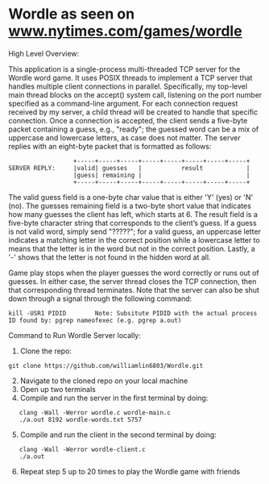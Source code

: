 # Wordle as seen on www.nytimes.com/games/wordle


High Level Overview: 

This application is a single-process multi-threaded TCP server for the Wordle word game. It uses POSIX threads to implement a TCP server
that handles multiple client connections in parallel. Specifically, my top-level main thread blocks on the accept() system call, listening 
on the port number specified as a command-line argument. For each connection request received by my server, a child thread will be created
to handle that specific connection. Once a connection is accepted, the client sends a five-byte packet containing a guess, e.g., "ready";
the guessed word can be a mix of uppercase and lowercase letters, as case does not matter. The server replies with an eight-byte packet that 
is formatted as follows:
```
                  +-----+-----+-----+-----+-----+-----+-----+-----+
SERVER REPLY:     |valid| guesses   |           result            |
                  |guess| remaining |                             |
                  +-----+-----+-----+-----+-----+-----+-----+-----+
```              
The valid guess field is a one-byte char value that is either 'Y' (yes) or 'N' (no).
The guesses remaining field is a two-byte short value that indicates how many guesses the client has left, which starts at 6.
The result field is a five-byte character string that corresponds to the client’s guess. If a guess is not valid word, simply send "?????"; 
for a valid guess, an uppercase letter indicates a matching letter in the correct position while a lowercase letter to means that the letter
is in the word but not in the correct position. Lastly, a '-' shows that the letter is not found in the hidden word at all.

Game play stops when the player guesses the word correctly or runs out of guesses. In either case, the server thread closes the TCP connection, 
then that corresponding thread terminates. Note that the server can also be shut down through a signal through the following command: 

```
kill -USR1 PIDID        Note: Subsitute PIDID with the actual process ID found by: pgrep nameofexec (e.g. pgrep a.out)
```

Command to Run Wordle Server locally:
1. Clone the repo:
```
git clone https://github.com/williamlin6803/Wordle.git
```
2. Navigate to the cloned repo on your local machine
3. Open up two terminals
4. Compile and run the server in the first terminal by doing:
```
   clang -Wall -Werror wordle.c wordle-main.c
   ./a.out 8192 wordle-words.txt 5757
```
5. Compile and run the client in the second terminal by doing:
```
   clang -Wall -Werror wordle-client.c
   ./a.out
```
6. Repeat step 5 up to 20 times to play the Wordle game with friends
